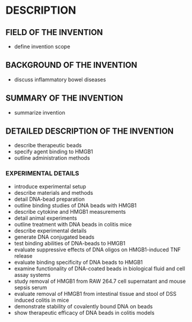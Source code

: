 # DESCRIPTION

## FIELD OF THE INVENTION

- define invention scope

## BACKGROUND OF THE INVENTION

- discuss inflammatory bowel diseases

## SUMMARY OF THE INVENTION

- summarize invention

## DETAILED DESCRIPTION OF THE INVENTION

- describe therapeutic beads
- specify agent binding to HMGB1
- outline administration methods

### EXPERIMENTAL DETAILS

- introduce experimental setup
- describe materials and methods
- detail DNA-bead preparation
- outline binding studies of DNA beads with HMGB1
- describe cytokine and HMGB1 measurements
- detail animal experiments
- outline treatment with DNA beads in colitis mice
- describe experimental details
- generate DNA conjugated beads
- test binding abilities of DNA-beads to HMGB1
- evaluate suppressive effects of DNA oligos on HMGB1-induced TNF release
- evaluate binding specificity of DNA beads to HMGB1
- examine functionality of DNA-coated beads in biological fluid and cell assay systems
- study removal of HMGB1 from RAW 264.7 cell supernatant and mouse sepsis serum
- evaluate removal of HMGB1 from intestinal tissue and stool of DSS induced colitis in mice
- demonstrate stability of covalently bound DNA on beads
- show therapeutic efficacy of DNA beads in colitis models

